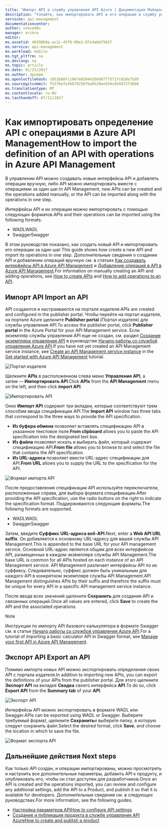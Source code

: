 ```yaml
---
title: "Импорт API в службу управления API Azure | Документация Майкрософт"
description: "Узнайте, как импортировать API и его операции в службу управления API Azure."
services: api-management
documentationcenter: 
author: steved0x
manager: erikre
editor: 
ms.assetid: 40398b0a-ac2c-43f0-89e1-07e4abbf502f
ms.service: api-management
ms.workload: mobile
ms.tgt_pltfrm: na
ms.devlang: na
ms.topic: article
ms.date: 01/23/2017
ms.author: apimpm
ms.openlocfilehash: c851b88fc1067e65044266d07775717c028e75d9
ms.sourcegitcommit: f537befafb079256fba0529ee554c034d73f36b0
ms.translationtype: MT
ms.contentlocale: ru-RU
ms.lasthandoff: 07/11/2017
---
```

# <a name="how-to-import-the-definition-of-an-api-with-operations-in-azure-api-management"></a><span data-ttu-id="125ca-103">Как импортировать определение API с операциями в Azure API Management</span><span class="sxs-lookup"><span data-stu-id="125ca-103">How to import the definition of an API with operations in Azure API Management</span></span>
<span data-ttu-id="125ca-104">В управлении API можно создавать новые интерфейсы API и добавлять операции вручную, либо API можно импортировать вместе с операциями за один шаг.</span><span class="sxs-lookup"><span data-stu-id="125ca-104">In API Management, new APIs can be created and the operations added manually, or the API can be imported along with the operations in one step.</span></span>

<span data-ttu-id="125ca-105">Интерфейсы API и их операции можно импортировать с помощью следующих форматов.</span><span class="sxs-lookup"><span data-stu-id="125ca-105">APIs and their operations can be imported using the following formats.</span></span>

* <span data-ttu-id="125ca-106">WADL</span><span class="sxs-lookup"><span data-stu-id="125ca-106">WADL</span></span>
* <span data-ttu-id="125ca-107">Swagger</span><span class="sxs-lookup"><span data-stu-id="125ca-107">Swagger</span></span>

<span data-ttu-id="125ca-108">В этом руководстве показано, как создать новый API и импортировать его операции за один шаг.</span><span class="sxs-lookup"><span data-stu-id="125ca-108">This guide shows how create a new API and import its operations in one step.</span></span> <span data-ttu-id="125ca-109">Дополнительные сведения о создании API и добавлении операций вручную см. в статьях [Как создавать интерфейсы API в Azure API Management][How to create APIs] и [Добавление операций в API в Azure API Management][How to add operations to an API].</span><span class="sxs-lookup"><span data-stu-id="125ca-109">For information on manually creating an API and adding operations, see [How to create APIs][How to create APIs] and [How to add operations to an API][How to add operations to an API].</span></span>

## <span data-ttu-id="125ca-110"><a name="import-api"> </a>Импорт API</span><span class="sxs-lookup"><span data-stu-id="125ca-110"><a name="import-api"> </a>Import an API</span></span>
<span data-ttu-id="125ca-111">API создаются и настраиваются на портале издателя.</span><span class="sxs-lookup"><span data-stu-id="125ca-111">APIs are created and configured in the publisher portal.</span></span> <span data-ttu-id="125ca-112">Чтобы перейти на портал издателя, на портале Azure щелкните **Publisher portal** (Портал издателя) для службы управления API.</span><span class="sxs-lookup"><span data-stu-id="125ca-112">To access the publisher portal, click **Publisher portal** in the Azure Portal for your API Management service.</span></span> <span data-ttu-id="125ca-113">Если экземпляр службы управления API еще не создан, см. раздел [Создание экземпляра управления API][Create an API Management service instance] в руководстве [Начало работы со службой управления Azure API][Get started with Azure API Management].</span><span class="sxs-lookup"><span data-stu-id="125ca-113">If you have not yet created an API Management service instance, see [Create an API Management service instance][Create an API Management service instance] in the [Get started with Azure API Management][Get started with Azure API Management] tutorial.</span></span>

![Портал издателя][api-management-management-console]

<span data-ttu-id="125ca-115">Щелкните **APIs** в расположенном слева меню **Управление API**, а затем — **Импортировать API**.</span><span class="sxs-lookup"><span data-stu-id="125ca-115">Click **APIs** from the **API Management** menu on the left, and then click **import API**.</span></span>

![Импортировать API][api-management-import-apis]

<span data-ttu-id="125ca-117">Окно **Импорт API** содержит три вкладки, которые соответствуют трем способам ввода спецификации API.</span><span class="sxs-lookup"><span data-stu-id="125ca-117">The **Import API** window has three tabs that correspond to the three ways to provide the API specification.</span></span>

* <span data-ttu-id="125ca-118">**Из буфера обмена** позволяет вставлять спецификацию API в указанное текстовое поле.</span><span class="sxs-lookup"><span data-stu-id="125ca-118">**From clipboard** allows you to paste the API specification into the designated text box.</span></span>
* <span data-ttu-id="125ca-119">**Из файла** позволяет искать и выбирать файл, который содержит спецификацию API.</span><span class="sxs-lookup"><span data-stu-id="125ca-119">**From file** allows you to browse to and select the file that contains the API specification.</span></span>
* <span data-ttu-id="125ca-120">**Из URL-адреса** позволяет ввести URL-адрес спецификации для API.</span><span class="sxs-lookup"><span data-stu-id="125ca-120">**From URL** allows you to supply the URL to the specification for the API.</span></span>

![Формат импорта API][api-management-import-api-clipboard]

<span data-ttu-id="125ca-122">После предоставления спецификации API используйте переключатели, расположенные справа, для выбора формата спецификации.</span><span class="sxs-lookup"><span data-stu-id="125ca-122">After providing the API specification, use the radio buttons on the right to indicate the specification format.</span></span> <span data-ttu-id="125ca-123">Поддерживаются следующие форматы.</span><span class="sxs-lookup"><span data-stu-id="125ca-123">The following formats are supported.</span></span>

* <span data-ttu-id="125ca-124">WADL</span><span class="sxs-lookup"><span data-stu-id="125ca-124">WADL</span></span>
* <span data-ttu-id="125ca-125">Swagger</span><span class="sxs-lookup"><span data-stu-id="125ca-125">Swagger</span></span>

<span data-ttu-id="125ca-126">Затем, введите **Суффикс URL-адреса веб-API**.</span><span class="sxs-lookup"><span data-stu-id="125ca-126">Next, enter a **Web API URL suffix**.</span></span> <span data-ttu-id="125ca-127">Он добавляется к основному URL-адресу для вашей службы API Management.</span><span class="sxs-lookup"><span data-stu-id="125ca-127">This is appended to the base URL for your API management service.</span></span> <span data-ttu-id="125ca-128">Основной URL-адрес является общим для всех интерфейсов API, размещенных в каждом экземпляре службы API Management.</span><span class="sxs-lookup"><span data-stu-id="125ca-128">The base URL is common for all APIs hosted on each instance of an API Management service.</span></span> <span data-ttu-id="125ca-129">API Management различает интерфейсы API по их суффиксу. Следовательно, суффикс должен быть уникальным для каждого API в конкретном экземпляре службы API Management.</span><span class="sxs-lookup"><span data-stu-id="125ca-129">API Management distinguishes APIs by their suffix and therefore the suffix must be unique for every API in a specific API management service instance.</span></span>

<span data-ttu-id="125ca-130">После ввода всех значений щелкните **Сохранить** для создания API и связанных операций.</span><span class="sxs-lookup"><span data-stu-id="125ca-130">Once all values are entered, click **Save** to create the API and the associated operations.</span></span> 

> [!NOTE]
> <span data-ttu-id="125ca-131">Инструкции по импорту API базового калькулятора в формате Swagger см. в статье [Начало работы со службой управления Azure API](api-management-get-started.md).</span><span class="sxs-lookup"><span data-stu-id="125ca-131">For a tutorial of importing a basic calculator API in Swagger format, see [Manage your first API in Azure API Management](api-management-get-started.md).</span></span>
> 
> 

## <span data-ttu-id="125ca-132"><a name="export-api"> </a> Экспорт API</span><span class="sxs-lookup"><span data-stu-id="125ca-132"><a name="export-api"> </a> Export an API</span></span>
<span data-ttu-id="125ca-133">Помимо импорта новых API можно экспортировать определения своих API с портала издателя.</span><span class="sxs-lookup"><span data-stu-id="125ca-133">In addition to importing new APIs, you can export the definitions of your APIs from the publisher portal.</span></span> <span data-ttu-id="125ca-134">Для этого щелкните **Экспорт API** на вкладке **Сводка** своего интерфейса **API**.</span><span class="sxs-lookup"><span data-stu-id="125ca-134">To do so, click **Export API** from the **Summary tab** of your **API**.</span></span>

![Экспорт API][api-management-export-api]

<span data-ttu-id="125ca-136">Интерфейсы API можно экспортировать в формате WADL или Swagger.</span><span class="sxs-lookup"><span data-stu-id="125ca-136">APIs can be exported using WADL or Swagger.</span></span> <span data-ttu-id="125ca-137">Выберите требуемый формат, щелкните **Сохранить**и выберите папку, в которую следует сохранить файл.</span><span class="sxs-lookup"><span data-stu-id="125ca-137">Select the desired format, click **Save**, and choose the location in which to save the file.</span></span>

![Формат экспорта API][api-management-export-api-format]

## <span data-ttu-id="125ca-139"><a name="next-steps"> </a>Дальнейшие действия</span><span class="sxs-lookup"><span data-stu-id="125ca-139"><a name="next-steps"> </a>Next steps</span></span>
<span data-ttu-id="125ca-140">Как только API создан, и операции импортированы, можно просмотреть и настроить все дополнительные параметры, добавить API к продукту, и опубликовать его, чтобы он стал доступен для разработчиков.</span><span class="sxs-lookup"><span data-stu-id="125ca-140">Once an API is created and the operations imported, you can review and configure any additional settings, add the API to a Product, and publish it so that it is available for developers.</span></span> <span data-ttu-id="125ca-141">Дополнительные сведения см. в следующих руководствах.</span><span class="sxs-lookup"><span data-stu-id="125ca-141">For more information, see the following guides.</span></span>

* <span data-ttu-id="125ca-142">[Настройка параметров API][How to configure API settings]</span><span class="sxs-lookup"><span data-stu-id="125ca-142">[How to configure API settings][How to configure API settings]</span></span>
* <span data-ttu-id="125ca-143">[Создание и публикация продукта в службе управления API Azure][How to create and publish a product]</span><span class="sxs-lookup"><span data-stu-id="125ca-143">[How to create and publish a product][How to create and publish a product]</span></span>

[api-management-management-console]: ./media/api-management-howto-import-api/api-management-management-console.png
[api-management-import-apis]: ./media/api-management-howto-import-api/api-management-api-import-apis.png
[api-management-import-api-clipboard]: ./media/api-management-howto-import-api/api-management-import-api-wizard.png
[api-management-export-api]: ./media/api-management-howto-import-api/api-management-export-api.png
[api-management-export-api-format]: ./media/api-management-howto-import-api/api-management-export-api-format.png

[Import an API]: #import-api
[Export an API]: #export-api
[Configure API settings]: #configure-api-settings
[Next steps]: #next-steps

[Get started with Azure API Management]: api-management-get-started.md
[Create an API Management service instance]: api-management-get-started.md#create-service-instance

[How to add operations to an API]: api-management-howto-add-operations.md
[How to create and publish a product]: api-management-howto-add-products.md
[How to create APIs]: api-management-howto-create-apis.md
[How to configure API settings]: api-management-howto-create-apis.md#configure-api-settings
